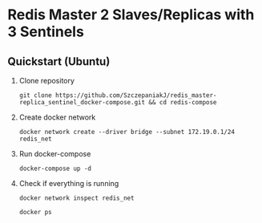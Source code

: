 # Redis Master 2 Slaves/Replicas with 3 Sentinels

## Quickstart (Ubuntu)
1. Clone repository
    ```console
    git clone https://github.com/SzczepaniakJ/redis_master-replica_sentinel_docker-compose.git && cd redis-compose
    ```   
2. Create docker network
    ```console
    docker network create --driver bridge --subnet 172.19.0.1/24 redis_net
    ```
3. Run docker-compose
    ```console
    docker-compose up -d
    ```
4. Check if everything is running
    ```console
    docker network inspect redis_net
    ```
    ```console
    docker ps
    ```
